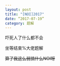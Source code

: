 ```yaml
---
layout: post
title: "[NOI]2017"
date: “2017-07-19”
category: 题解
---
```

吓死人了什么都不会

坐等结束%大佬题解

~~算了我这么弱搞什么NOI呀~~